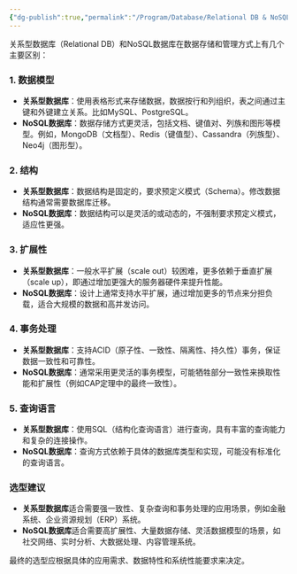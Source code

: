 ```yaml
---
{"dg-publish":true,"permalink":"/Program/Database/Relational DB & NoSQL/","noteIcon":""}
---
```


关系型数据库（Relational DB）和NoSQL数据库在数据存储和管理方式上有几个主要区别：

### 1. 数据模型
- **关系型数据库**：使用表格形式来存储数据，数据按行和列组织，表之间通过主键和外键建立关系。比如MySQL、PostgreSQL。
- **NoSQL数据库**：数据存储方式更灵活，包括文档、键值对、列族和图形等模型。例如，MongoDB（文档型）、Redis（键值型）、Cassandra（列族型）、Neo4j（图形型）。

### 2. 结构
- **关系型数据库**：数据结构是固定的，要求预定义模式（Schema）。修改数据结构通常需要数据库迁移。
- **NoSQL数据库**：数据结构可以是灵活的或动态的，不强制要求预定义模式，适应性更强。

### 3. 扩展性
- **关系型数据库**：一般水平扩展（scale out）较困难，更多依赖于垂直扩展（scale up），即通过增加更强大的服务器硬件来提升性能。
- **NoSQL数据库**：设计上通常支持水平扩展，通过增加更多的节点来分担负载，适合大规模的数据和高并发访问。

### 4. 事务处理
- **关系型数据库**：支持ACID（原子性、一致性、隔离性、持久性）事务，保证数据一致性和可靠性。
- **NoSQL数据库**：通常采用更灵活的事务模型，可能牺牲部分一致性来换取性能和扩展性（例如CAP定理中的最终一致性）。

### 5. 查询语言
- **关系型数据库**：使用SQL（结构化查询语言）进行查询，具有丰富的查询能力和复杂的连接操作。
- **NoSQL数据库**：查询方式依赖于具体的数据库类型和实现，可能没有标准化的查询语言。

### 选型建议

- **关系型数据库**适合需要强一致性、复杂查询和事务处理的应用场景，例如金融系统、企业资源规划（ERP）系统。
- **NoSQL数据库**适合需要高扩展性、大量数据存储、灵活数据模型的场景，如社交网络、实时分析、大数据处理、内容管理系统。

最终的选型应根据具体的应用需求、数据特性和系统性能要求来决定。